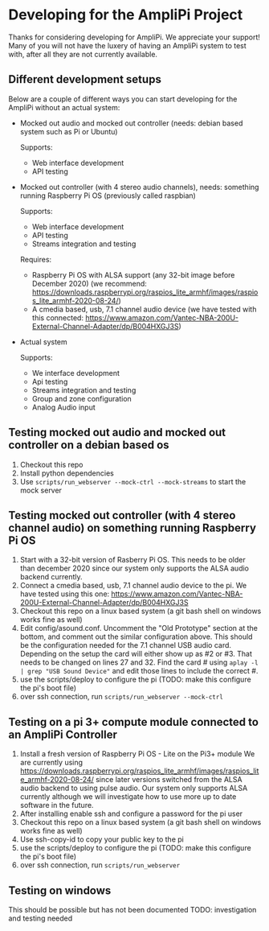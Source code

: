 # Developing for the AmpliPi Project
Thanks for considering developing for AmpliPi. We appreciate your support!
Many of you will not have the luxery of having an AmpliPi system to test with, after all they are not currently available.
## Different development setups
Below are a couple of different ways you can start developing for the AmpliPi without an actual system:
* Mocked out audio and mocked out controller (needs: debian based system such as Pi or Ubuntu)

  Supports:
  * Web interface development
  * API testing

* Mocked out controller (with 4 stereo audio channels), needs: something running Raspberry Pi OS (previously called raspbian)

  Supports:
  * Web interface development
  * API testing
  * Streams integration and testing

  Requires:
  * Raspberry Pi OS with ALSA support (any 32-bit image before December 2020) (we recommend: https://downloads.raspberrypi.org/raspios_lite_armhf/images/raspios_lite_armhf-2020-08-24/)
  * A cmedia based, usb, 7.1 channel audio device (we have tested with this connected: https://www.amazon.com/Vantec-NBA-200U-External-Channel-Adapter/dp/B004HXGJ3S)

* Actual system

  Supports:
  * We interface development
  * Api testing
  * Streams integration and testing
  * Group and zone configuration
  * Analog Audio input

## Testing mocked out audio and mocked out controller on a debian based os
1. Checkout this repo
1. Install python dependencies
1. Use ```scripts/run_webserver --mock-ctrl --mock-streams``` to start the mock server

## Testing mocked out controller (with 4 stereo channel audio) on something running Raspberry Pi OS
1. Start with a 32-bit version of Rasberry Pi OS. This needs to be older than december 2020 since our system only supports the ALSA audio backend currently.
1. Connect a cmedia based, usb, 7.1 channel audio device to the pi. We have tested using this one: https://www.amazon.com/Vantec-NBA-200U-External-Channel-Adapter/dp/B004HXGJ3S
1. Checkout this repo on a linux based system (a git bash shell on windows works fine as well)
1. Edit config/asound.conf. Uncomment the "Old Prototype" section at the bottom, and comment out the similar configuration above. This should be the configuration needed for the 7.1 channel USB audio card. Depending on the setup the card will either show up as #2 or #3. That needs to be changed on lines 27 and 32. Find the card # using ```aplay -l | grep "USB Sound Device"``` and edit those lines to include the correct #.
1. use the scripts/deploy to configure the pi (TODO: make this configure the pi's boot file)
1. over ssh connection, run ```scripts/run_webserver --mock-ctrl```

## Testing on a pi 3+ compute module connected to an AmpliPi Controller
1. Install a fresh version of Raspberry Pi OS - Lite on the Pi3+ module
We are currently using https://downloads.raspberrypi.org/raspios_lite_armhf/images/raspios_lite_armhf-2020-08-24/ since later versions switched from the ALSA audio backend to using pulse audio. Our system only supports ALSA currently although we will investigate how to use more up to date software in the future.
1. After installing enable ssh and configure a password for the pi user
1. Checkout this repo on a linux based system  (a git bash shell on windows works fine as well)
1. Use ssh-copy-id to copy your public key to the pi
1. use the scripts/deploy to configure the pi (TODO: make this configure the pi's boot file)
1. over ssh connection, run ```scripts/run_webserver```

## Testing on windows
This should be possible but has not been documented
TODO: investigation and testing needed
